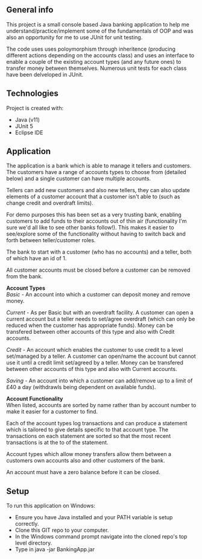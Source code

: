 ## General info
This project is a small console based Java banking application to help me understand/practice/implement some of the fundamentals of OOP and was also an opportunity for me to use JUnit for unit testing.

The code uses uses poloymorphism through inheritence (producing different actions depending on the accounts class) and uses an interface to enable a couple of the existing account types (and any future ones) to transfer money between themselves. Numerous unit tests for each class have been delveloped in JUnit.


## Technologies
Project is created with:
* Java (v11)
* JUnit 5
* Eclipse IDE


## Application
The application is a bank which is able to manage it tellers and customers. The customers have a range of accounts types to choose from (detailed below) and a single customer can have multiple accounts. 

Tellers can add new customers and also new tellers, they can also update elements of a customer account that a customer isn't able to (such as change credit and overdraft limits).

For demo purposes this has been set as a very trusting bank, enabling customers to add funds to their accounts out of thin air (functionality I'm sure we'd all like to see other banks follow!). This makes it easier to see/explore some of the functionality without having to switch back and forth between teller/customer roles. 

The bank to start with a customer (who has no accounts) and a teller, both of which have an id of 1.

All customer accounts must be closed before a customer can be removed from the bank.


**Account Types**  
_Basic_ - An account into which a customer can deposit money and remove money.

_Current_ - As per Basic but with an overdraft facility. A customer can open a current account but a teller needs to set/agree overdraft (which can only be reduced when the customer has appropriate funds). Money can be transfered between other accounts of this type and also with Credit accounts.

_Credit_ - An account which enables the customer to use credit to a level set/managed by a teller. A customer can open/name the account but cannot use it until a credit limit set/agreed by a teller. Money can be transfered between other accounts of this type and also with Current accounts.

_Saving_ - An account into which a customer can add/remove up to a limit of £40 a day (withdrawls being dependent on available funds).  

**Account Functionality**  
When listed, accounts are sorted by name rather than by account number to make it easier for a customer to find.

Each of the account types log transactions and can produce a statement which is tailored to give details specific to that account type. The transactions on each statement are sorted so that the most recent transactions is at the to of the statement. 

Account types which allow money transfers allow them between a customers own accounts also and other customers of the bank.

An account must have a zero balance before it can be closed.


## Setup
To run this application on Windows:
* Ensure you have Java installed and your PATH variable is setup correctly.
* Clone this GIT repo to your computer.
* In the Windows command prompt navigate into the cloned repo's top level directory.
* Type in java -jar BankingApp.jar

